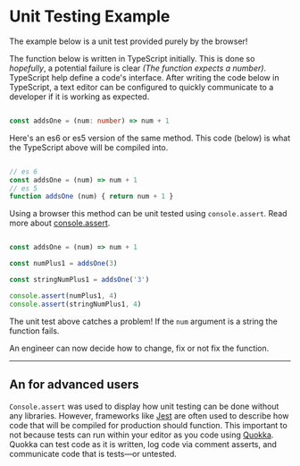 # Unit Testing Example

The example below is a unit test provided purely by the browser!

The function below is written in TypeScript initially. This is done so _hopefully_, a potential failure is clear
_(The function expects a number)_. TypeScript help define a code's interface.
 After writing the code below in TypeScript, a text editor can be configured to quickly communicate to a developer if it is working as expected.

```typescript

const addsOne = (num: number) => num + 1

```

Here's an es6 or es5 version of the same method.
This code (below) is what the TypeScript above will be compiled into.

```javascript

// es 6
const addsOne = (num) => num + 1
// es 5
function addsOne (num) { return num + 1 }

```

Using a browser this method can be unit tested using `console.assert`. Read more about [console.assert](https://developer.mozilla.org/en-US/docs/Web/API/console/assert).

```javascript

const addsOne = (num) => num + 1

const numPlus1 = addsOne(3)

const stringNumPlus1 = addsOne('3')

console.assert(numPlus1, 4)
console.assert(stringNumPlus1, 4)

```

The unit test above catches a problem! If the `num` argument is a string the function fails.

An engineer can now decide how to change, fix or not fix the function.

----

## An for advanced users

`Console.assert` was used to display how unit testing can be done without any libraries.
However, frameworks like [Jest](https://jestjs.io/) are often used to describe how code that will be compiled for production should function. This important to not because tests can run within your editor as you code using [Quokka](https://quokkajs.com/). Quokka can test code as it is written, log code via comment asserts, and communicate code that is tests—or untested.
